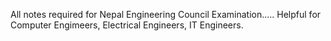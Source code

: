 All notes required for Nepal Engineering Council Examination.....
Helpful for Computer Engimeers, Electrical Engineers, IT Engineers.
